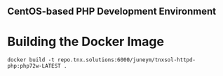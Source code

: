 CentOS-based PHP Development Environment
------------------------------------------


Building the Docker Image
===========================

   `
    docker build -t repo.tnx.solutions:6000/juneym/tnxsol-httpd-php:php72w-LATEST .
   `

